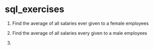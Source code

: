 # sql_exercises

1.  Find the average of all salaries ever given to a female employees

2.  Find the average of all salaries every given to a male employees

3.  

